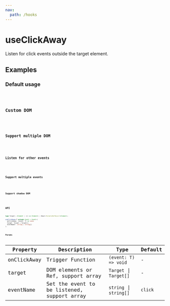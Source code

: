 ```yaml
---
nav:
  path: /hooks
---
```


# useClickAway

Listen for click events outside the target element.
## Examples

### Default usage

<code src="./demo/demo1.tsx" />

### Custom DOM

<code src="./demo/demo2.tsx" />

### Support multiple DOM

<code src="./demo/demo3.tsx" />

### Listen for other events

<code src="./demo/demo4.tsx" />

### Support multiple events

<code src="./demo/demo5.tsx"/>

### Support shadow DOM

<code src="./demo/demo6.tsx"/>

## API

```typescript
type Target = Element | (() => Element) | React.MutableRefObject<Element>;

useClickAway<T extends Event = Event>(
  onClickAway: (event: T) => void,
  target: Target | Target[],
  eventName?: string | string[]
);
```

### Params

| Property    | Description                        | Type                   | Default |
|-------------|------------------------------------|------------------------|---------|
| onClickAway | Trigger Function                   | `(event: T) => void`   | -       |
| target      | DOM elements or Ref, support array | `Target` \| `Target[]` | -       |
| eventName   | Set the event to be listened, support array   | `string` \|  `string[]` | `click` |

